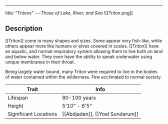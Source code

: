 ---
title: "Tritons"
---*Those of Lake, River, and Sea*
![[Triton.png]]

## Description
[[Triton]] come in many shapes and sizes. Some appear very fish-like, while others appear more like humans or elves covered in scales. [[Triton]] have an aquatic, and normal respiratory system allowing them to live both on land and below water. They even have the ability to speak underwater using unique membranes in their throat.

Being largely water bound, many Triton were required to live in the bodies of water contained within the wilderness. Few acclimated to normal society.

| Trait | Info |
| --- | --- |
| Lifespan | 80-100 years |
| Height | 5'10" - 6'5" |
| Significant Locations | [[Abdjadan]], [[Yoel Sundarum]] |